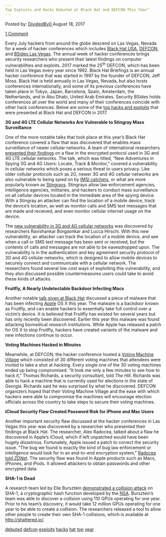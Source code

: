 ```yaml
---
Top Exploits and Hacks Debuted at Black Hat and DEFCON This Year"
---
```

<article class="post-listing post-22026 post type-post status-publish format-standard has-post-thumbnail hentry  tag-debuted tag-defcon tag-exploits tag-hacks tag-hat tag-top tag-year">
<div class="post-inner">
    <span>Posted by: <a href="https://www.deepdotweb.com/author/dividedby0/" title="">DividedBy0 </a></span>
<span>August 18, 2017</span>
    
<span><a href="https://www.deepdotweb.com/2017/08/18/top-exploits-hacks-debuted-black-hat-defcon-year/#comments">1 Comment</a></span>
</p>
<div class="clear"></div>
    
<p>Every July hackers from around the globe descend on Las Vegas, Nevada for a week of hacker conferences which includes <a href="https://www.blackhat.com/us-17/">Black Hat USA</a>, <a href="https://www.defcon.org/html/defcon-25/dc-25-index.html">DEFCON</a>, and <a href="https://www.bsideslv.org/">BSides Las Vegas</a>. The annual week of hacker conferences brings security researchers who present their latest findings on computer vulnerabilities and exploits. 2017 marked the 25<sup>th</sup> DEFCON, which has been held in Las Vegas every year since 1992. Black Hat Briefings is an annual hacker conference that was started in 1997 by the founder of DEFCON, Jeff Moss. Black Hat is held annually in Las Vegas, Nevada, but also hosts conferences internationally, and some of its previous conferences have taken place in Tokyo, Japan, Barcelona, Spain, Amsterdam, the Netherlands, and in Abu Dhabi, United Arab Emirates. Security BSides holds conferences all over the world and many of their conferences coincide with other hack conferences. Below are some of the <a href="http://www.zdnet.com/article/best-hacks-black-hat-def-con-security-2017/">top hacks and exploits</a> that were presented at Black Hat and DEFCON in 2017.</p>
<p><strong>3G and 4G LTE Cellular Networks Are Vulnerable to Stingray Mass Surveillance</strong></p>
<p>One of the more notable talks that took place at this year’s Black Hat conference covered a flaw that was discovered that enables mass surveillance of newer cellular networks. A team of international researchers <a href="https://www.blackhat.com/us-17/briefings/schedule/index.html#new-adventures-in-spying-3g-and-4g-users-locate-track--monitor-6977">presented their findings</a> on a flaw in the encrypted protocol used in 3G and 4G LTE cellular networks. The talk, which was titled, “New Adventures in Spying 3G and 4G Users: Locate, Track &amp; Monitor,” covered a vulnerability in cellular networks which poses a serious threat to users privacy. Like older cellular protocols such as 2G, newer 3G and 4G cellular networks are also vulnerable to being spied on by <a href="https://www.deepdotweb.com/2017/04/15/harpooning-stingray-detect-avoid-imsi-catchers-spy-cellular-phones-internet/">IMSI catchers</a>, or what are more popularly known as <a href="https://www.deepdotweb.com/2017/06/08/feds-using-stingrays-catch-immigrants/">Stingrays</a>. Stingrays allow law enforcement agencies, intelligence agencies, militaries, and hackers to conduct mass surveillance on all cellular devices located in the immediate area of the spying device. With a Stingray an attacker can find the location of a mobile device, track the device’s location, as well as monitor calls and SMS text messages that are made and received, and even monitor cellular internet usage on the device.</p>
<p>The <a href="http://www.zdnet.com/article/stingray-security-flaw-cell-networks-phone-tracking-surveillance/">new vulnerability in 3G and 4G cellular networks</a> was discovered by researchers Ravishankar Borgaonkar and Lucca Hirschi. With this new vulnerability, an attacker can track the location of a mobile device, and see when a call or SMS text message has been sent or received, but the contents of calls and messages are not able to be eavesdropped upon. The vulnerability is in the authentication and key agreement security protocol of 3G and 4G cellular networks, which is designed to allow mobile devices to securely connect and communicate with a cellular network. The researchers found several low cost ways of exploiting this vulnerability, and they also discussed possible countermeasures users could take to avoid these kinds of attacks.</p>
<p><strong>Fruitfly, A Nearly Undetectable Backdoor Infecting Macs</strong></p>
<p>Another notable <a href="https://www.blackhat.com/us-17/briefings/schedule/#offensive-malware-analysis-dissecting-osxfruitfly-via-a-custom-cc-server-6743">talk given at Black Hat</a> discussed a piece of malware that has been infecting <a href="https://www.deepdotweb.com/tag/apples/">Apple</a> OS X this year. The malware is a backdoor known as Fruitfly, and can enable hackers to essentially take full control over a victim’s device. It is believed that Fruitfly has existed for several years but has only recently been discovered. Earlier this year this malware was found attacking biomedical research institutions. While Apple has released a patch for OS X to stop Fruitfly, hackers have created variants of the malware and new infections continue to occur.</p>
<p><strong>Voting Machines Hacked in Minutes</strong></p>
<p>Meanwhile, at DEFCON, the hacker conference hosted a <a href="http://thehill.com/policy/cybersecurity/344488-hackers-break-into-voting-machines-in-minutes-at-hacking-competition">Voting Machine Village</a> which consisted of 30 different voting machines that attendees were invited to take a shot at hacking. Every single one of the 30 voting machines ended up being compromised. “It took me only a few minutes to see how to hack it,” Thomas Richards, a security consultant, told <em>The Hill</em>. Richards was able to hack a machine that is currently used for elections in the state of Georgia. Richards said he was surprised by what he discovered. DEFCON organizers hoped that their Voting Machine Village and the ease with which hackers were able to compromise the machines will encourage election officials across the country to take steps to secure their voting machines.</p>
<p><strong>iCloud Security Flaw Created Password Risk for iPhone and Mac Users</strong></p>
<p>Another important security flaw discussed at the hacker conferences in Las Vegas this year was discovered by a researcher who presented their findings at Black Hat. The researcher, Alex Radocea, talked about a flaw he discovered in Apple’s iCloud, which if left unpatched would have been hugely disastrous. Fortunately, Apple issued a patch to correct the security issue. “The bug we found is exactly the kind of bug law enforcement or intelligence would look for in an end-to-end encryption system,” <a href="http://www.zdnet.com/article/icloud-security-flaw-icloud-keychain-iphone-mac-passwords-vulnerable/">Radocea told </a><a href="http://www.zdnet.com/article/icloud-security-flaw-icloud-keychain-iphone-mac-passwords-vulnerable/"><em>ZDNet</em></a>. The security flaw was found in Apple products such as Macs, iPhones, and iPods. It allowed attackers to obtain passwords and other encrypted data.</p>
<p><strong>SHA-1 is Dead</strong></p>
<p>A research team led by Elie Bursztein <a href="https://www.pcmag.com/news/355239/researchers-reveal-secrets-of-sha-1-hash-collision">demonstrated a collision attack</a> on SHA-1, a cryptographic hash function developed by the <a href="https://www.deepdotweb.com/tag/nsa/">NSA</a>. Bursztein’s team was able to discover a collision using 110 GPUs operating for one year. Prior to his team’s discovery, it would take 12 million GPUs operating for one year to be able to create a collision. The researchers released a tool to allow other people to create their own SHA-1 collisions, which is available at <a href="http://shattered.io/">http://shattered.io/</a>.</p>
</div>
 <a href="https://www.deepdotweb.com/tag/debuted/" rel="tag">debuted</a> <a href="https://www.deepdotweb.com/tag/defcon/" rel="tag">defcon</a> <a href="https://www.deepdotweb.com/tag/exploits/" rel="tag">exploits</a> <a href="https://www.deepdotweb.com/tag/hacks/" rel="tag">hacks</a> <a href="https://www.deepdotweb.com/tag/hat/" rel="tag">hat</a> <a href="https://www.deepdotweb.com/tag/top/" rel="tag">top</a> <a href="https://www.deepdotweb.com/tag/year/" rel="tag">year</a></span> <span style="display:none" class="updated">2017-08-18</span>
<div style="display:none" class="vcard author" itemprop="author" itemscope itemtype="http://schema.org/Person"><strong class="fn" itemprop="name"><a href="https://www.deepdotweb.com/author/dividedby0/" title="Posts by DividedBy0" rel="author">DividedBy0</a></strong></div>
    
